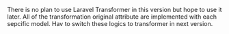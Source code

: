 There is no plan to use Laravel Transformer in this version but hope to use it later. All of the transformation original attribute are implemented with each sepcific model. Hav to switch these logics to transformer in next version. 
